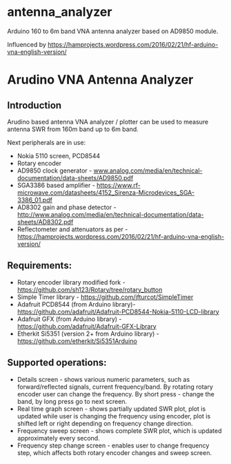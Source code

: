 # antenna_analyzer
Arduino 160 to 6m band VNA antenna analyzer based on AD9850 module.

Influenced by https://hamprojects.wordpress.com/2016/02/21/hf-arduino-vna-english-version/

Arudino VNA Antenna Analyzer
============================

Introduction
------------
Arudino based antenna VNA analyzer / plotter can be used to measure antenna
SWR from 160m band up to 6m band.

Next peripherals are in use:

 * Nokia 5110 screen, PCD8544
 * Rotary encoder
 * AD9850 clock generator - www.analog.com/media/en/technical-documentation/data-sheets/AD9850.pdf
 * SGA3386 based amplifier - https://www.rf-microwave.com/datasheets/4152_Sirenza-Microdevices_SGA-3386_01.pdf
 * AD8302 gain and phase detector - http://www.analog.com/media/en/technical-documentation/data-sheets/AD8302.pdf
 * Reflectometer and attenuators as per - https://hamprojects.wordpress.com/2016/02/21/hf-arduino-vna-english-version/
 
Requirements:
-------------
 * Rotary encoder library modified fork - https://github.com/sh123/Rotary/tree/rotary_button
 * Simple Timer library - https://github.com/jfturcot/SimpleTimer
 * Adafruit PCD8544 (from Arduino library)- https://github.com/adafruit/Adafruit-PCD8544-Nokia-5110-LCD-library
 * Adafruit GFX (from Arduino library) - https://github.com/adafruit/Adafruit-GFX-Library
 * Etherkit Si5351 (version 2+ from Arduino library) - https://github.com/etherkit/Si5351Arduino

Supported operations:
---------------------
 * Details screen - shows various numeric parameters, such as forward/reflected signals, current frequency/band. By rotating rotary encoder user can change the frequency. By short press - change the band, by long press go to next screen.
 * Real time graph screen - shows partially updated SWR plot, plot is updated while user is changing the frequency using encoder, plot is shifted left or right depending on frequency change direction.
 * Frequency sweep screen - shows complete SWR plot, which is updated approximately every second.
 * Frequency step change screen - enables user to change frequency step, which affects both rotary encoder changes and sweep screen.
